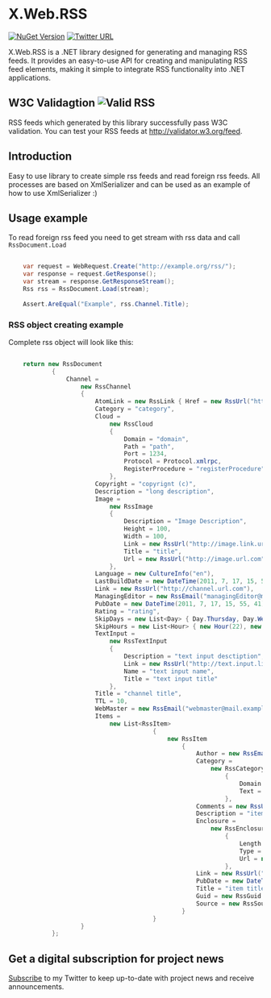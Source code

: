 # X.Web.RSS 
[![NuGet Version](http://img.shields.io/nuget/v/X.Web.RSS.svg?style=flat)](https://www.nuget.org/packages/X.Web.RSS/)
[![Twitter URL](https://img.shields.io/twitter/url/https/twitter.com/andrew_gubskiy.svg?style=social&label=Follow%20%40andrew_gubskiy)](https://twitter.com/andrew_gubskiy)


X.Web.RSS is a .NET library designed for generating and managing RSS feeds. It provides an easy-to-use API for 
creating and manipulating RSS feed elements, making it simple to integrate RSS functionality into .NET applications.

## W3C Validagtion ![Valid RSS](https://validator.w3.org/feed/images/valid-rss-rogers.png)
RSS feeds which generated by this library successfully pass W3C validation.
You can test your RSS feeds at http://validator.w3.org/feed.

## Introduction
Easy to use library to create simple rss feeds and read foreign rss feeds.
All processes are based on XmlSerializer and can be used as an example of how to use XmlSerializer :)

## Usage example
To read foreign rss feed you need to get stream with rss data and call `RssDocument.Load`
```csharp

    var request = WebRequest.Create("http://example.org/rss/");
    var response = request.GetResponse();
    var stream = response.GetResponseStream();
    Rss rss = RssDocument.Load(stream);
    
    Assert.AreEqual("Example", rss.Channel.Title);
```

### RSS object creating example

Complete rss object will look like this:
```csharp

    return new RssDocument
            {
                Channel =
                    new RssChannel
                    {
                        AtomLink = new RssLink { Href = new RssUrl("http://atomlink.com"), Rel = Rel.self, Type = "text/plain" },
                        Category = "category",
                        Cloud =
                            new RssCloud
                            {
                                Domain = "domain",
                                Path = "path",
                                Port = 1234,
                                Protocol = Protocol.xmlrpc,
                                RegisterProcedure = "registerProcedure"
                            },
                        Copyright = "copyrignt (c)",
                        Description = "long description",
                        Image =
                            new RssImage
                            {
                                Description = "Image Description",
                                Height = 100,
                                Width = 100,
                                Link = new RssUrl("http://image.link.url.com"),
                                Title = "title",
                                Url = new RssUrl("http://image.url.com")
                            },
                        Language = new CultureInfo("en"),
                        LastBuildDate = new DateTime(2011, 7, 17, 15, 55, 41),
                        Link = new RssUrl("http://channel.url.com"),
                        ManagingEditor = new RssEmail("managingEditor@mail.com (manager)"),
                        PubDate = new DateTime(2011, 7, 17, 15, 55, 41),
                        Rating = "rating",
                        SkipDays = new List<Day> { Day.Thursday, Day.Wednesday },
                        SkipHours = new List<Hour> { new Hour(22), new Hour(15), new Hour(4) },
                        TextInput =
                            new RssTextInput
                            {
                                Description = "text input desctiption",
                                Link = new RssUrl("http://text.input.link.com"),
                                Name = "text input name",
                                Title = "text input title"
                            },
                        Title = "channel title",
                        TTL = 10,
                        WebMaster = new RssEmail("webmaster@mail.example.com (webmaster)"),
                        Items =
                            new List<RssItem>
                                        {
                                            new RssItem
                                                {
                                                    Author = new RssEmail("item.author@mail.example.com (author)"),
                                                    Category =
                                                        new RssCategory
                                                            {
                                                                Domain = "category domain value", 
                                                                Text = "category text value"
                                                            },
                                                    Comments = new RssUrl("http://rss.item.comment.url.com"),
                                                    Description = "item description",
                                                    Enclosure =
                                                        new RssEnclosure
                                                            {
                                                                Length = 1234,
                                                                Type = "text/plain",
                                                                Url = new RssUrl("http://rss.item.enclosure.type.url.com")
                                                            },
                                                    Link = new RssUrl("http://rss.item.link.url.com"),
                                                    PubDate = new DateTime(2011, 7, 17, 15, 55, 41),
                                                    Title = "item title",
                                                    Guid = new RssGuid { IsPermaLink = false, Value = "guid value" },
                                                    Source = new RssSource { Url = new RssUrl("http://rss.item.source.url.com") }
                                                }
                                        }
                    }
            };
```

## Get a digital subscription for project news
[Subscribe](https://twitter.com/intent/user?screen_name=andrew_gubskiy) to my Twitter to keep up-to-date with project news and receive announcements.
